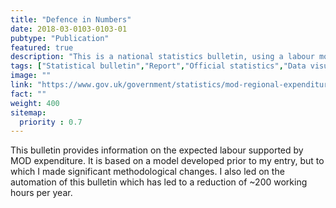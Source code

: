 ```yaml
---
title: "Defence in Numbers"
date: 2018-03-0103-0103-01
pubtype: "Publication"
featured: true
description: "This is a national statistics bulletin, using a labour model to apportion MOD expenditure to NUTS regions of the UK."
tags: ["Statistical bulletin","Report","Official statistics","Data visualisation","Stakeholder management","Project management"]
image: ""
link: "https://www.gov.uk/government/statistics/mod-regional-expenditure-with-uk-industry-and-supported-employment-201617"
fact: ""
weight: 400
sitemap:
  priority : 0.7
---
```


This bulletin provides information on the expected labour supported by MOD expenditure. It is based on a model developed prior to my entry, but to which I made significant methodological changes. I also led on the automation of this bulletin which has led to a reduction of ~200 working hours per year.
